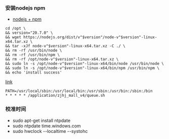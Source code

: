 ### 安装nodejs npm
+ [nodejs + npm](https://nodejs.org/en/download)

```
cd /opt \
&& version="20.7.0" \
&& wget https://nodejs.org/dist/v"$version"/node-v"$version"-linux-x64.tar.xz \
&& tar -xJf node-v"$version"-linux-x64.tar.xz -C ./ \
&& rm -rf /usr/bin/node \
&& rm -rf /usr/bin/npm \
&& rm -rf /opt/node-v"$version"-linux-x64.tar.xz \
&& sudo ln -s /opt/node-v"$version"-linux-x64/bin/node /usr/bin/node \
&& sudo ln -s /opt/node-v"$version"-linux-x64/bin/npm /usr/bin/npm \
&& echo 'install success'
```

[link](https://blog.csdn.net/weixin_36343850/article/details/79217611)
```cron
PATH=/usr/local/sbin:/usr/local/bin:/usr/sbin:/usr/bin:/sbin:/bin 
* * * * * /application/zjhj_mall_v4/queue.sh
```

### 校准时间

+ sudo apt-get install ntpdate
+ sudo ntpdate time.windows.com
+ sudo hwclock --localtime --systohc